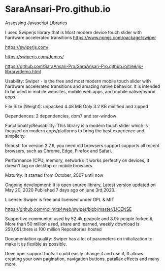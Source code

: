 # SaraAnsari-Pro.github.io


Assessing Javascript Libraries

I used Swiperjs library that is Most modern device touch slider with hardware accelerated transitions
https://www.npmjs.com/package/swiper

https://swiperjs.com/

https://swiperjs.com/demos/

https://github.com/SaraAnsari-Pro/SaraAnsari-Pro.github.io/tree/js-library/demo.html

Usability:
Swiper - is the free and most modern mobile touch slider with hardware accelerated transitions and
amazing native behavior. It is intended to be used in mobile websites, mobile web apps, and mobile 
native/hybrid apps.

File Size (Weight):
unpacked 4.48 MB
Only 3.2 KB minified and zipped

Dependences:
2 dependencies, dom7 and ssr-window

Functionality/Reusability: 
This library is a modern touch slider which is focused on modern apps/platforms to bring the
best experience and simplicity.

Robust:
for version 2.7.6,  you need old browsers support
supports all recent browsers, such as Chrome, Edge, Firefox and Safari.

Performance (CPU, memory, network):
it works perfectly on devices, It doesn't lag on desktop or mobile browsers.

Maturity:
It started from October, 2007 until now

Ongoing development: 
It is open source library, Latest version updated on May 20, 2020
Published 7 days ago on june 3rd,2020. 

License:
Swiper is free and licensed under GPL & MIT

https://github.com/nolimits4web/swiper/blob/master/LICENSE

Supportive community:
used by 52.4k peapole and 8.9k people forked it, More than 50 million used, 
share and learned, weekly download is 253,051.there is 100 million Repositories hosted

Documentation quality:
Swiper has a lot of parameters on initialization to make it as flexible as 
possible.

Developer support tools:
I could easily change it and use it, It allows creating your own pagination, navigation buttons, parallax 
effects and many more.
